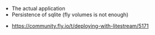 * The actual application
* Persistence of sqlite (fly volumes is not enough)
 - https://community.fly.io/t/deploying-with-litestream/5171
